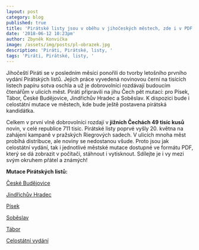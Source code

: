 ```yaml
---
layout: post
category: blog
published: true
title: 'Pirátské listy jsou v oběhu v jihočeských městech, zde i v PDF'
date: '2018-06-12 10:23pm'
author: Zbyněk Konvička
image: /assets/img/posts/pl-obrazek.jpg
description: 'Piráti, Pirátské, listy, '
tags: 'Piráti, Pirátské, listy, '
---
```

Jihočeští Piráti se v posledním měsíci ponořili do tvorby letošního prvního vydání Pirátských listů. Jejich práce vyvedená novinovou černí na tisících listech papíru sotva oschla a už je dobrovolníci rozdávají budoucím čtenářům v ulicích měst. Piráti připravili na jihu Čech pět mutací: pro Písek, Tábor, České Budějovice, Jindřichův Hradec a Soběslav. K dispozici bude i celostátní mutace ve městech, kde bude ještě postavena pirátská kandidátka.

Celkem v první vlně dobrovolníci rozdají v **jižních Čechách 49 tisíc kusů** novin, v celé republice 711 tisíc. Pirátské listy poprvé vyšly 20. května na zahájení kampaně v pražských Riegrových sadech. V ulicích mnoha měst probíhá distribuce, ale noviny se nedostanou všude. Proto jsou jak celostátní vydání, tak i jednotlivé městské mutace dostupné ve formátu PDF, který se dá zobrazit v počítači, stáhnout i vytisknout. Sdílejte je i vy mezi svým okruhem přátel a známých!

**Mutace Pirátských listů:**

[České Budějovice
](https://www.piratskelisty.cz/upload/2375.pdf)

[Jindřichův Hradec
](https://www.piratskelisty.cz/upload/2378.pdf)

[Písek
](https://www.piratskelisty.cz/upload/2386.pdf)

[Soběslav](https://www.piratskelisty.cz/upload/2390.pdf)

[Tábor](https://www.piratskelisty.cz/upload/2391.pdf)

[Celostátní vydání
](https://www.piratskelisty.cz/upload/2374.pdf)
